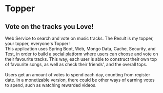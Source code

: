 # Topper

## Vote on the tracks you Love!


Web Service to search and vote on music tracks. The Result is my topper, your topper, everyone's Topper!
<br> This application uses Spring Boot, Web, Mongo Data, Cache, Security, and Test, in order to build a social platform where users can choose and vote on 
their favourite tracks. This way, each user is able to construct their own top of favourite songs, as well as check their friends', and the overall tops.
<br><br>
Users get an amount of votes to spend each day, counting from register date. In a monetizable version, there could be other ways of earning votes to spend, 
such as watching 
rewarded videos.